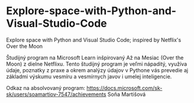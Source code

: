 # Explore-space-with-Python-and-Visual-Studio-Code
Explore space with Python and Visual Studio Code; inspired by Netflix's Over the Moon

Študijný program na Microsoft Learn inšpirovaný Až na Mesiac (Over the Moon) z dielne Netflixu. Tento študijný program je veľmi nápaditý, využíva údaje, poznatky z praxe a okrem analýzy údajov v Pythone vás prevedie aj základmi výskumu vesmíru a vesmírnych javov i umelej inteligencie.

Odkaz na absolvovaný program: https://docs.microsoft.com/sk-sk/users/soamartiov-7547/achievements
Soňa Martišová
